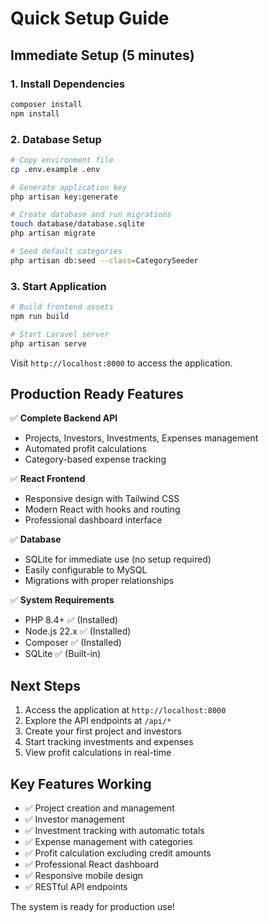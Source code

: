 # Quick Setup Guide

## Immediate Setup (5 minutes)

### 1. Install Dependencies
```bash
composer install
npm install
```

### 2. Database Setup
```bash
# Copy environment file
cp .env.example .env

# Generate application key
php artisan key:generate

# Create database and run migrations
touch database/database.sqlite
php artisan migrate

# Seed default categories
php artisan db:seed --class=CategorySeeder
```

### 3. Start Application
```bash
# Build frontend assets
npm run build

# Start Laravel server
php artisan serve
```

Visit `http://localhost:8000` to access the application.

## Production Ready Features

✅ **Complete Backend API**
- Projects, Investors, Investments, Expenses management
- Automated profit calculations
- Category-based expense tracking

✅ **React Frontend**
- Responsive design with Tailwind CSS
- Modern React with hooks and routing
- Professional dashboard interface

✅ **Database**
- SQLite for immediate use (no setup required)
- Easily configurable to MySQL
- Migrations with proper relationships

✅ **System Requirements**
- PHP 8.4+ ✅ (Installed)
- Node.js 22.x ✅ (Installed) 
- Composer ✅ (Installed)
- SQLite ✅ (Built-in)

## Next Steps
1. Access the application at `http://localhost:8000`
2. Explore the API endpoints at `/api/*`
3. Create your first project and investors
4. Start tracking investments and expenses
5. View profit calculations in real-time

## Key Features Working
- ✅ Project creation and management
- ✅ Investor management
- ✅ Investment tracking with automatic totals
- ✅ Expense management with categories
- ✅ Profit calculation excluding credit amounts
- ✅ Professional React dashboard
- ✅ Responsive mobile design
- ✅ RESTful API endpoints

The system is ready for production use!